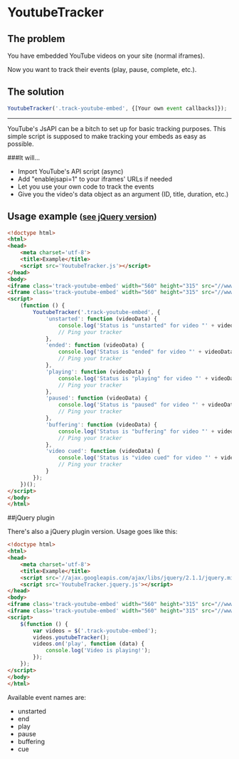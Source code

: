 # YoutubeTracker

## The problem
You have embedded YouTube videos on your site (normal iframes).

Now you want to track their events (play, pause, complete, etc.).

## The solution
```javascript
YoutubeTracker('.track-youtube-embed', {[Your own event callbacks]});
```

----------

YouTube's JsAPI can be a bitch to set up for basic tracking purposes.
This simple script is supposed to make tracking your embeds as easy as possible.

###It will...
* Import YouTube's API script (async)
* Add "enablejsapi=1" to your iframes' URLs if needed
* Let you use your own code to track the events
* Give you the video's data object as an argument (ID, title, duration, etc.)

## Usage example <small>([see jQuery version](#jquery-plugin))</small>
```html
<!doctype html>
<html>
<head>
    <meta charset='utf-8'>
    <title>Example</title>
    <script src='YoutubeTracker.js'></script>
</head>
<body>
<iframe class='track-youtube-embed' width="560" height="315" src="//www.youtube.com/embed/tgO4Gd4RhvM" frameborder="0" allowfullscreen></iframe>
<iframe class='track-youtube-embed' width="560" height="315" src="//www.youtube.com/embed/dXqWJtWmceo" frameborder="0" allowfullscreen></iframe>
<script>
    (function () {
        YoutubeTracker('.track-youtube-embed', {
            'unstarted': function (videoData) {
                console.log('Status is "unstarted" for video "' + videoData.title + '"');
                // Ping your tracker
            },
            'ended': function (videoData) {
                console.log('Status is "ended" for video "' + videoData.title + '"');
                // Ping your tracker
            },
            'playing': function (videoData) {
                console.log('Status is "playing" for video "' + videoData.title + '"');
                // Ping your tracker
            },
            'paused': function (videoData) {
                console.log('Status is "paused" for video "' + videoData.title + '"');
                // Ping your tracker
            },
            'buffering': function (videoData) {
                console.log('Status is "buffering" for video "' + videoData.title + '"');
                // Ping your tracker
            },
            'video cued': function (videoData) {
                console.log('Status is "video cued" for video "' + videoData.title + '"');
                // Ping your tracker
            }
        });
    })();
</script>
</body>
</html>
```

##<a name="jquery-plugin"></a>jQuery plugin

There's also a jQuery plugin version. Usage goes like this:
```html
<!doctype html>
<html>
<head>
    <meta charset='utf-8'>
    <title>Example</title>
    <script src='//ajax.googleapis.com/ajax/libs/jquery/2.1.1/jquery.min.js'></script>
    <script src='YoutubeTracker.jquery.js'></script>
</head>
<body>
<iframe class='track-youtube-embed' width="560" height="315" src="//www.youtube.com/embed/tgO4Gd4RhvM" frameborder="0" allowfullscreen></iframe>
<iframe class='track-youtube-embed' width="560" height="315" src="//www.youtube.com/embed/dXqWJtWmceo" frameborder="0" allowfullscreen></iframe>
<script>
    $(function () {
        var videos = $('.track-youtube-embed');
        videos.youtubeTracker();
        videos.on('play', function (data) {
            console.log('Video is playing!');
        });
    });
</script>
</body>
</html>
```

Available event names are:

* unstarted
* end
* play
* pause
* buffering
* cue